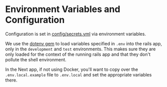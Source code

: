 # Environment Variables and Configuration

Configuration is set in [config/secrets.yml](https://github.com/brave/publishers/blob/master/config/secrets.yml) via environment variables.

We use the [dotenv gem](https://github.com/bkeepers/dotenv) to load variables specified in `.env` into the rails app, only in the `development` and `test` environments. This makes sure they are only loaded for the context of the running rails app and that they don't pollute the shell environment.

In the Next app, if not using Docker, you'll want to copy over the `.env.local.example` file to `.env.local` and set the appropriate
variables there.

